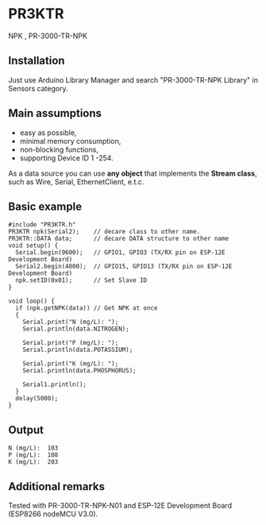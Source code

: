 # PR3KTR
NPK , PR-3000-TR-NPK
## Installation
Just use Arduino Library Manager and search "PR-3000-TR-NPK Library" in Sensors category.
## Main assumptions
- easy as possible,
- minimal memory consumption,
- non-blocking functions,
- supporting Device ID 1 -254.

As a data source you can use **any object** that implements the **Stream class**, such as Wire, Serial, EthernetClient, e.t.c.
## Basic example
```
#include "PR3KTR.h"
PR3KTR npk(Serial2);    // decare class to other name.
PR3KTR::DATA data;      // decare DATA structure to other name
void setup() {
  Serial.begin(9600);   // GPIO1, GPIO3 (TX/RX pin on ESP-12E Development Board)
  Serial2.begin(4800);  // GPIO15, GPIO13 (TX/RX pin on ESP-12E Development Board)
  npk.setID(0x01);      // Set Slave ID
}

void loop() {
  if (npk.getNPK(data))	// Get NPK at once
  {
    Serial.print("N (mg/L): ");
    Serial.println(data.NITROGEN);

    Serial.print("P (mg/L): ");
    Serial.println(data.POTASSIUM);

    Serial.print("K (mg/L): ");
    Serial.println(data.PHOSPHORUS);

    Serial1.println();
  }
  delay(5000);
}
```
## Output
```
N (mg/L):  103
P (mg/L):  108
K (mg/L):  203
```
## Additional remarks
Tested with PR-3000-TR-NPK-N01 and ESP-12E Development Board (ESP8266 nodeMCU V3.0).
